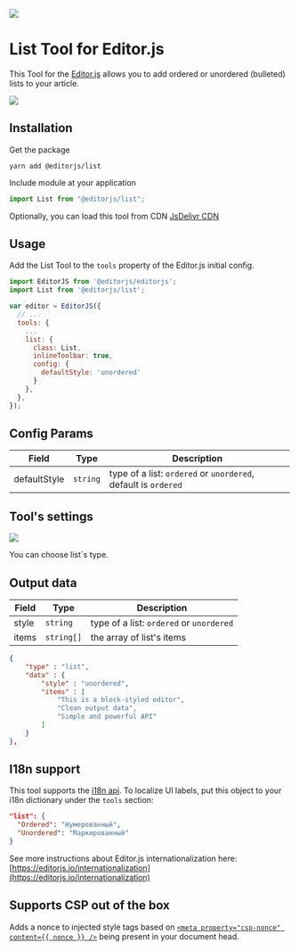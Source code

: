 ![](https://badgen.net/badge/Editor.js/v2.0/blue)

# List Tool for Editor.js

This Tool for the [Editor.js](https://editorjs.io) allows you to add ordered or unordered (bulleted) lists to your article.

![](assets/example.gif)

## Installation

Get the package

```shell
yarn add @editorjs/list
```

Include module at your application

```javascript
import List from "@editorjs/list";
```

Optionally, you can load this tool from CDN [JsDelivr CDN](https://cdn.jsdelivr.net/npm/@editorjs/list@latest)

## Usage

Add the List Tool to the `tools` property of the Editor.js initial config.

```javascript
import EditorJS from '@editorjs/editorjs';
import List from '@editorjs/list';

var editor = EditorJS({
  // ...
  tools: {
    ...
    list: {
      class: List,
      inlineToolbar: true,
      config: {
        defaultStyle: 'unordered'
      }
    },
  },
});
```

## Config Params

| Field        | Type     | Description                                                    |
| ------------ | -------- | -------------------------------------------------------------- |
| defaultStyle | `string` | type of a list: `ordered` or `unordered`, default is `ordered` |

## Tool's settings

![](https://capella.pics/bf5a42e4-1350-499d-a728-493b0fcaeda4.jpg)

You can choose list`s type.

## Output data

| Field | Type       | Description                              |
| ----- | ---------- | ---------------------------------------- |
| style | `string`   | type of a list: `ordered` or `unordered` |
| items | `string[]` | the array of list's items                |

```json
{
    "type" : "list",
    "data" : {
        "style" : "unordered",
        "items" : [
            "This is a block-styled editor",
            "Clean output data",
            "Simple and powerful API"
        ]
    }
},
```

## I18n support

This tool supports the [i18n api](https://editorjs.io/i18n-api).
To localize UI labels, put this object to your i18n dictionary under the `tools` section:

```json
"list": {
  "Ordered": "Нумерованный",
  "Unordered": "Маркированный"
}
```

See more instructions about Editor.js internationalization here: [https://editorjs.io/internationalization](https://editorjs.io/internationalization)

## Supports CSP out of the box

Adds a nonce to injected style tags based on [`<meta property="csp-nonce" content={{ nonce }} />`](https://github.com/marco-prontera/vite-plugin-css-injected-by-js#usestrictcsp-boolean) being present in your document head.